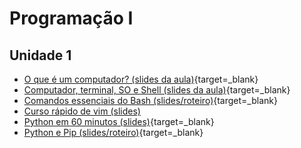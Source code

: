 # Programação I

## Unidade 1

- [O que é um computador? (slides da aula)](/p1-conteudo/0.1-o-que-eh-um-computador){target=_blank}
- [Computador, terminal, SO e Shell (slides da aula)](/p1-conteudo/0.2-computador-terminal-so-e-shell){target=_blank}
- [Comandos essenciais do Bash (slides/roteiro)](/p1-conteudo/0.3-comandos-essenciais-do-bash){target=_blank}
- [Curso rápido de vim (slides)](http://www.dsc.ufcg.edu.br/~dalton/vim)
- [Python em 60 minutos (slides)](/p1-conteudo/1.1-python-em-60-minutos){target=_blank}
- [Python e Pip (slides/roteiro)](/p1-conteudo/1.2-python-e-pip){target=_blank}
